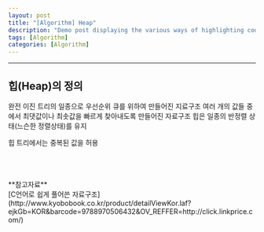 ```yaml
---
layout: post
title: "[Algorithm] Heap"
description: "Demo post displaying the various ways of highlighting code in Markdown."
tags: [Algorithm]
categories: [Algorithm]
---
```


------------------------------------------------------------------------------------------------------------

## 힙(Heap)의 정의
완전 이진 트리의 일종으로 우선순위 큐를 위하여 만들어진 지료구조
여러 개의 값들 중에서 최댓값이나 최솟값을 빠르게 찾아내도록 만들어진 자료구조
힙은 일종의 반정렬 상태(느슨한 정렬상태)를 유지

힙 트리에서는 중복된 값을 허용

<br/>
<br/>
<br/>
**참고자료**<br/>
[C언어로 쉽게 풀어쓴 자료구조](http://www.kyobobook.co.kr/product/detailViewKor.laf?ejkGb=KOR&barcode=9788970506432&OV_REFFER=http://click.linkprice.com/)
